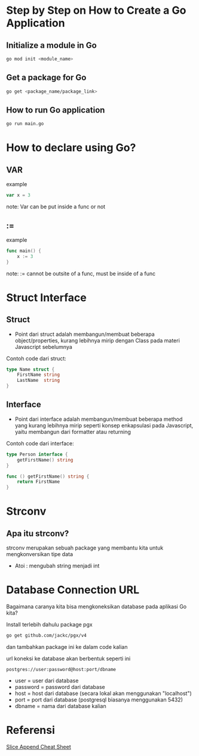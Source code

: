 # Step by Step on How to Create a Go Application

## Initialize a module in Go

```bash
go mod init <module_name>
```

## Get a package for Go

```bash
go get <package_name/package_link>
```

## How to run Go application

```bash
go run main.go
```

# How to declare using Go?

## VAR

example

```go
var x = 3
```

note: Var can be put inside a func or not

## :=

example

```go
func main() {
    x := 3
}
```

note: := cannot be outsite of a func, must be inside of a func

# Struct Interface

## Struct

- Point dari struct adalah membangun/membuat beberapa object/properties, kurang lebihnya mirip dengan Class pada materi Javascript sebelumnya

Contoh code dari struct:

```go
type Name struct {
    FirstName string
    LastName  string
}
```

## Interface

- Point dari interface adalah membangun/membuat beberapa method yang kurang lebihnya mirip seperti konsep enkapsulasi pada Javascript, yaitu membangun dari formatter atau returning

Contoh code dari interface:

```go
type Person interface {
    getFirstName() string
}

func () getFirstName() string {
    return FirstName
}
```

# Strconv

## Apa itu strconv?

strconv merupakan sebuah package yang membantu kita untuk mengkonversikan tipe data

- Atoi : mengubah string menjadi int

# Database Connection URL

Bagaimana caranya kita bisa mengkoneksikan database pada aplikasi Go kita?

Install terlebih dahulu package pgx

```bash
go get github.com/jackc/pgx/v4
```

dan tambahkan package ini ke dalam code kalian

url koneksi ke database akan berbentuk seperti ini

`postgres://user:password@host:port/dbname`

- user = user dari database
- password = password dari database
- host = host dari database (secara lokal akan menggunakan "localhost")
- port = port dari database (postgresql biasanya menggunakan 5432)
- dbname = nama dari database kalian

# Referensi

[Slice Append Cheat Sheet](https://ueokande.github.io/go-slice-tricks/)

